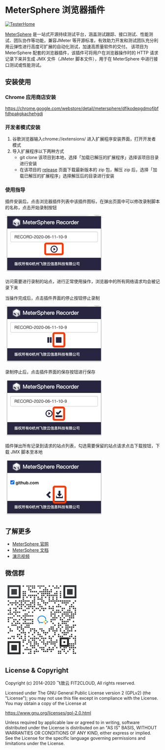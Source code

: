 # MeterSphere 浏览器插件

[![TesterHome](https://img.shields.io/badge/TTF-TesterHome-2955C5.svg)](https://testerhome.com/github_statistics)

[MeterSphere](https://github.com/metersphere/metersphere) 是一站式开源持续测试平台，涵盖测试跟踪、接口测试、性能测试、团队协作等功能，兼容JMeter 等开源标准，有效助力开发和测试团队充分利用云弹性进行高度可扩展的自动化测试，加速高质量软件的交付。
该项目为 MeterSphere 配套的浏览器插件，该插件可将用户在浏览器操作时的 HTTP 请求记录下来并生成 JMX 文件（JMeter 脚本文件），用于在 MeterSphere 中进行接口测试或性能测试。

## 安装使用

### Chrome 应用商店安装

https://chrome.google.com/webstore/detail/metersphere/dfikodepgdmofjbffdhpakgkachehgdj

### 开发者模式安装
  1. 谷歌浏览器输入chrome://extensions/ 进入扩展程序安装界面，打开开发者模式
  2. 导入扩展程序以下两种方式
     - git clone 该项目到本地，选择「加载已解压的扩展程序」选择该项目目录进行安装
     - 在该项目的 [release](https://github.com/metersphere/chrome-extensions/releases) 页面下载最新版本的 zip 包，解压 zip 后，选择「加载已解压的扩展程序」选择解压后的目录进行安装

### 使用指导

插件安装后，点击浏览器插件列表中该插件图标，在弹出页面中可以修改录制脚本的名称，点击开始录制按钮

![record](./img/record.png)

访问需要进行录制的站点，进行正常使用操作，浏览器中的所有网络请求均会被记录下来

当操作完成后，点击插件界面的停止按钮停止录制

![stop](./img/stop.png)

录制停止后，点击插件界面的保存按钮进行保存

![save](./img/save.png)

插件弹出所有记录到请求的站点列表，勾选需要保留的站点请求点击下载按钮，下载 JMX 脚本至本地

![download](./img/download.png)

## 了解更多

- [MeterSphere 官网](https://metersphere.io)
- [MeterSphere 文档](https://metersphere.io/docs)
- [演示视频](https://metersphere.oss-cn-hangzhou.aliyuncs.com/metersphere_demo.mp4)
  
## 微信群

![wechat-group](./img/wechat-group.png)

## License & Copyright

Copyright (c) 2014-2020 飞致云 FIT2CLOUD, All rights reserved.

Licensed under The GNU General Public License version 2 (GPLv2)  (the "License"); you may not use this file except in compliance with the License. You may obtain a copy of the License at

https://www.gnu.org/licenses/gpl-2.0.html

Unless required by applicable law or agreed to in writing, software distributed under the License is distributed on an "AS IS" BASIS, WITHOUT WARRANTIES OR CONDITIONS OF ANY KIND, either express or implied. See the License for the specific language governing permissions and limitations under the License.
